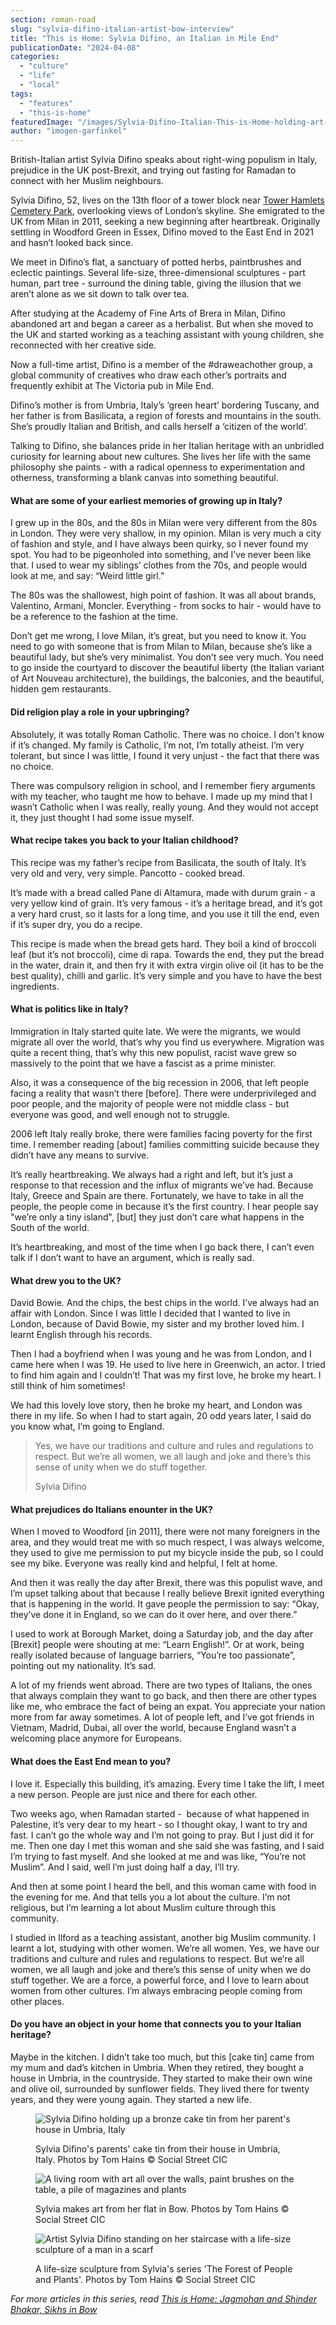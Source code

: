 ```yaml
---
section: roman-road
slug: "sylvia-difino-italian-artist-bow-interview"
title: "This is Home: Sylvia Difino, an Italian in Mile End"
publicationDate: "2024-04-08"
categories: 
  - "culture"
  - "life"
  - "local"
tags: 
  - "features"
  - "this-is-home"
featuredImage: "/images/Sylvia-Difino-Italian-This-is-Home-holding-art-crafts-4.jpg"
author: "imogen-garfinkel"
---
```


British-Italian artist Sylvia Difino speaks about right-wing populism in Italy, prejudice in the UK post-Brexit, and trying out fasting for Ramadan to connect with her Muslim neighbours.

Sylvia Difino, 52, lives on the 13th floor of a tower block near [Tower Hamlets Cemetery Park](https://romanroadlondon.com/foraging-tower-hamlets-cemetery-park-bow/), overlooking views of London’s skyline. She emigrated to the UK from Milan in 2011, seeking a new beginning after heartbreak. Originally settling in Woodford Green in Essex, Difino moved to the East End in 2021 and hasn’t looked back since. 

We meet in Difino’s flat, a sanctuary of potted herbs, paintbrushes and eclectic paintings. Several life-size, three-dimensional sculptures - part human, part tree - surround the dining table, giving the illusion that we aren’t alone as we sit down to talk over tea. 

After studying at the Academy of Fine Arts of Brera in Milan, Difino abandoned art and began a career as a herbalist. But when she moved to the UK and started working as a teaching assistant with young children, she reconnected with her creative side.

Now a full-time artist, Difino is a member of the #draweachother group, a global community of creatives who draw each other’s portraits and frequently exhibit at The Victoria pub in Mile End.

Difino’s mother is from Umbria, Italy’s ‘green heart’ bordering Tuscany, and her father is from Basilicata, a region of forests and mountains in the south. She’s proudly Italian and British, and calls herself a ‘citizen of the world’.

Talking to Difino, she balances pride in her Italian heritage with an unbridled curiosity for learning about new cultures. She lives her life with the same philosophy she paints - with a radical openness to experimentation and otherness, transforming a blank canvas into something beautiful.

#### What are some of your earliest memories of growing up in Italy?

I grew up in the 80s, and the 80s in Milan were very different from the 80s in London. They were very shallow, in my opinion. Milan is very much a city of fashion and style, and I have always been quirky, so I never found my spot. You had to be pigeonholed into something, and I’ve never been like that. I used to wear my siblings’ clothes from the 70s, and people would look at me, and say: “Weird little girl.”

The 80s was the shallowest, high point of fashion. It was all about brands, Valentino, Armani, Moncler. Everything - from socks to hair - would have to be a reference to the fashion at the time.

Don’t get me wrong, I love Milan, it’s great, but you need to know it. You need to go with someone that is from Milan to Milan, because she’s like a beautiful lady, but she’s very minimalist. You don’t see very much. You need to go inside the courtyard to discover the beautiful liberty (the Italian variant of Art Nouveau architecture), the buildings, the balconies, and the beautiful, hidden gem restaurants.

#### Did religion play a role in your upbringing?

Absolutely, it was totally Roman Catholic. There was no choice. I don't know if it’s changed. My family is Catholic, I’m not, I’m totally atheist. I’m very tolerant, but since I was little, I found it very unjust - the fact that there was no choice. 

There was compulsory religion in school, and I remember fiery arguments with my teacher, who taught me how to behave. I made up my mind that I wasn’t Catholic when I was really, really young. And they would not accept it, they just thought I had some issue myself. 

#### What recipe takes you back to your Italian childhood?

This recipe was my father’s recipe from Basilicata, the south of Italy. It’s very old and very, very simple. Pancotto - cooked bread. 

It’s made with a bread called Pane di Altamura, made with durum grain - a very yellow kind of grain. It’s very famous - it’s a heritage bread, and it’s got a very hard crust, so it lasts for a long time, and you use it till the end, even if it’s super dry, you do a recipe.

This recipe is made when the bread gets hard. They boil a kind of broccoli leaf (but it’s not broccoli), cime di rapa. Towards the end, they put the bread in the water, drain it, and then fry it with extra virgin olive oil (it has to be the best quality), chilli and garlic. It’s very simple and you have to have the best ingredients. 

#### What is politics like in Italy?

Immigration in Italy started quite late. We were the migrants, we would migrate all over the world, that’s why you find us everywhere. Migration was quite a recent thing, that’s why this new populist, racist wave grew so massively to the point that we have a fascist as a prime minister. 

Also, it was a consequence of the big recession in 2006, that left people facing a reality that wasn’t there \[before\]. There were underprivileged and poor people, and the majority of people were not middle class - but everyone was good, and well enough not to struggle. 

2006 left Italy really broke, there were families facing poverty for the first time. I remember reading \[about\] families committing suicide because they didn’t have any means to survive. 

It’s really heartbreaking. We always had a right and left, but it’s just a response to that recession and the influx of migrants we’ve had. Because Italy, Greece and Spain are there. Fortunately, we have to take in all the people, the people come in because it’s the first country. I hear people say "we’re only a tiny island", \[but\] they just don’t care what happens in the South of the world. 

It’s heartbreaking, and most of the time when I go back there, I can’t even talk if I don’t want to have an argument, which is really sad.

#### What drew you to the UK?

David Bowie. And the chips, the best chips in the world. I’ve always had an affair with London. Since I was little I decided that I wanted to live in London, because of David Bowie, my sister and my brother loved him. I learnt English through his records. 

Then I had a boyfriend when I was young and he was from London, and I came here when I was 19. He used to live here in Greenwich, an actor. I tried to find him again and I couldn’t! That was my first love, he broke my heart. I still think of him sometimes! 

We had this lovely love story, then he broke my heart, and London was there in my life. So when I had to start again, 20 odd years later, I said do you know what, I’m going to England. 

> Yes, we have our traditions and culture and rules and regulations to respect. But we’re all women, we all laugh and joke and there’s this sense of unity when we do stuff together.
> 
> Sylvia Difino

#### What prejudices do Italians enounter in the UK?

When I moved to Woodford \[in 2011\], there were not many foreigners in the area, and they would treat me with so much respect, I was always welcome, they used to give me permission to put my bicycle inside the pub, so I could see my bike. Everyone was really kind and helpful, I felt at home.

And then it was really the day after Brexit, there was this populist wave, and I’m upset talking about that because I really believe Brexit ignited everything that is happening in the world. It gave people the permission to say: “Okay, they’ve done it in England, so we can do it over here, and over there.” 

I used to work at Borough Market, doing a Saturday job, and the day after \[Brexit\] people were shouting at me: “Learn English!”. Or at work, being really isolated because of language barriers, “You’re too passionate”, pointing out my nationality. It’s sad.

A lot of my friends went abroad. There are two types of Italians, the ones that always complain they want to go back, and then there are other types like me, who embrace the fact of being an expat. You appreciate your nation more from far away sometimes. A lot of people left, and I’ve got friends in Vietnam, Madrid, Dubai, all over the world, because England wasn’t a welcoming place anymore for Europeans. 

#### What does the East End mean to you?

I love it. Especially this building, it’s amazing. Every time I take the lift, I meet a new person. People are just nice and there for each other. 

Two weeks ago, when Ramadan started -  because of what happened in Palestine, it’s very dear to my heart - so I thought okay, I want to try and fast. I can’t go the whole way and I’m not going to pray. But I just did it for me. Then one day I met this woman and she said she was fasting, and I said I’m trying to fast myself. And she looked at me and was like, “You’re not Muslim”. And I said, well I’m just doing half a day, I’ll try.

And then at some point I heard the bell, and this woman came with food in the evening for me. And that tells you a lot about the culture. I’m not religious, but I’m learning a lot about Muslim culture through this community.

I studied in Ilford as a teaching assistant, another big Muslim community. I learnt a lot, studying with other women. We’re all women. Yes, we have our traditions and culture and rules and regulations to respect. But we’re all women, we all laugh and joke and there’s this sense of unity when we do stuff together. We are a force, a powerful force, and I love to learn about women from other cultures. I’m always embracing people coming from other places.

#### Do you have an object in your home that connects you to your Italian heritage?

Maybe in the kitchen. I didn’t take too much, but this \[cake tin\] came from my mum and dad’s kitchen in Umbria. When they retired, they bought a house in Umbria, in the countryside. They started to make their own wine and olive oil, surrounded by sunflower fields. They lived there for twenty years, and they were young again. They started a new life. 

<figure>

![Sylvia Difino holding up a bronze cake tin from her parent's house in Umbria, Italy](/images/Sylvia-Difino-Italian-This-is-Home-parents-cake-tin-6-1024x683.jpg)

<figcaption>

Sylvia Difino's parents' cake tin from their house in Umbria, Italy. Photos by Tom Hains © Social Street CIC

</figcaption>

</figure>

<figure>

![A living room with art all over the walls, paint brushes on the table, a pile of magazines and plants](/images/Sylvia-Difino-Italian-This-is-Home-living-room-11-1024x683.jpg)

<figcaption>

Sylvia makes art from her flat in Bow. Photos by Tom Hains © Social Street CIC

</figcaption>

</figure>

<figure>

![Artist Sylvia Difino standing on her staircase with a life-size sculpture of a man in a scarf](/images/Sylvia-Difino-Italian-This-is-Home-life-size-cut-out-stairs-15-1024x683.jpg)

<figcaption>

A life-size sculpture from Sylvia's series 'The Forest of People and Plants'. Photos by Tom Hains © Social Street CIC

</figcaption>

</figure>

_For more articles in this series, read_ [_This is Home: Jagmohan and Shinder Bhakar, Sikhs in Bow_](https://romanroadlondon.com/jagmohan-shinder-bhakar-sikh-bow-east-end-interview/)


